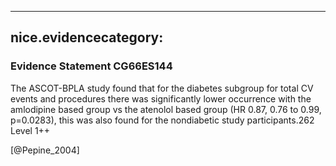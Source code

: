 
---
nice.evidencecategory: 
---

### Evidence Statement CG66ES144
The ASCOT-BPLA study found that for the diabetes subgroup for total CV events and
procedures there was significantly lower occurrence with the amlodipine based group vs the
atenolol based group (HR 0.87, 0.76 to 0.99, p=0.0283), this was also found for the nondiabetic
study participants.262 Level 1++

[@Pepine_2004]

